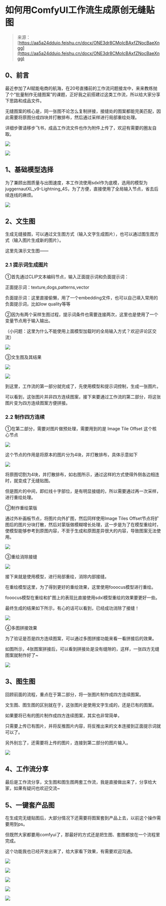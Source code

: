 # 如何用ComfyUI工作流生成原创无缝贴图

> 来源：[https://aa5a24dduio.feishu.cn/docx/ONE3dr8CMoIcBAxfZNocBaeXngg](https://aa5a24dduio.feishu.cn/docx/ONE3dr8CMoIcBAxfZNocBaeXngg)

## 0、前言

最近参加了AI赋能电商的航海，在20号直播前的工作流问题接龙中，来来教练抛了个“批量制作无缝图案”的课题，正好我之前搭建过这类工作流，所以给大家分享下思路和成品文件。

无缝图案的核心是，同一张图不论怎么复制拼接，接缝处的图案都能完美匹配，因此需要将原图分成四块并打散排布，然后通过采样进行局部重绘处理。

详细步骤请移步飞书，成品工作流文件也作为附件上传了，欢迎有需要的圈友自取。

![](img/4685b0b181ef5b53d5ac60b0f9512b5f.png)

![](img/66beb500c61209cdd33ae89c0126c935.png)

## 1、基础模型选择

为了兼顾出图质量与出图速度，本工作流使用sdxl作为底模，选用的模型为juggernautXL_v9-Lightning_4S，为了方便，直接使用了全局输入节点，省去后续连线的麻烦。

![](img/78a6c05f4d54ad53e17f49570a42ee15.png)

## 2、文生图

生成无缝接图，可以通过文生图方式（输入文字生成图片），也可以通过图生图方式（输入图片生成新的图片）。

这里先演示文生图——

### 2.1 提示词生成图片

①首先通过CLIP文本编码节点，输入正面提示词和负面提示词：

正面提示词：texture,dogs,patterns,vector

负面提示词：这里直接偷懒，用了一个embedding文件，也可以自己填入常用的负面提示词，比如low quality等等

②因为有两个采样生图过程，提示词条件也需要连接两次，这里也是使用了一个变量节点用于输入输出。

（小问题：这里为什么不能使用上面模型加载时的全局输入方式？欢迎评论区交流）

![](img/0fd4e68d5de802e8c5eb6983037194bb.png)

③文生图及其结果

![](img/b01271f4142f34d5683d19b3171b913b.png)

![](img/824e61131f8a24503ba9b363c12e098d.png)

到这里，工作流的第一部分就完成了，先使用模型和提示词控制，生成一张图片。

可以看到，这张图片并非四方连续图案，接下来要通过工作流的第二部分，将这张图片变为四方连续图案方便拼接。

### 2.2 制作四方连续

①在第二部分，需要对图片做预处理，需要用到的是 Image Tile Offset 这个核心节点

![](img/3ed718ac3bc68aaac743fac0d1a34506.png)

这个节点的作用是将原本的图片分为4块，并打散排布，具体示意如下

![](img/df85ac1d1afd8164cebf9267dff7e5b0.png)

将原图切割为4块，并打散排布，如右图所示，通过这样的方式使得外侧各边相连时，就变成了无缝贴图。

但是图片的中间，即红线十字部位，是有明显接缝的，所以需要通过再一次采样，进行重绘处理。

②制作重绘蒙版

通过外补画板节点，将图片向外扩图，然后同样使用Image Tiles Offset节点将扩图后的图片分块打散，然后对蒙版做模糊增长处理，这一步是为了在模型重绘时，使模型能够参考到原图内容，不至于生成和原图差异很大的内容，导致图案无法使用。

![](img/9d09c4856632c55e48b799d5c6c2cb03.png)

③重绘消除接缝

![](img/6f66bdad502eb53af275e5d2d38716d6.png)

接下来就是使用模型，进行局部重绘，消除内部接缝。

在重绘模型这里，为了得到更好的重绘效果，这里使用fooocus模型进行重绘。

fooocus模型在重绘和扩图上的表现比直接使用sdxl模型重绘的效果要更好一些。

最终生成的结果如下所示，有心的话可以看到，已经成功消除了接缝！

![](img/545d5c53c76d46e94a53321837d23898.png)

④多图拼接效果

为了验证是否是四方连续图案，可以通过多图拼接功能来看一看拼接后的效果。

如图所示，4张图案拼接后，可以看到拼接处是没有缝隙的，这样，一张四方无缝图案就制作好了~

![](img/18008b7ffbac5babfa10e10c2595fd92.png)

## 3、图生图

回顾前面的流程，重点在于第二部分，将一张图片制作成四方连续图案。

文生图、图生图的区别就在于，这张图片是使用文字生成的，还是已有的图案。

如果要将已有的图片制作成四方连续图案，其实也非常简单，

只需要上传已有图片，并将反推图片内容，将反推出来的文本连接到正面提示词就可以了。

另外别忘了，还需要将上传的图片，连接到第二部分的图片输入。

![](img/f7aff49889b199712b4897aa83abac82.png)

## 4、工作流分享

最后是工作流分享，文生图和图生图两套工作流，我是直接做出来了，分享给大家，如果有疑问也欢迎交流~

## 5、一键套产品图

在生成完无缝贴图后，大部分情况下还需要将图案套到产品上去，以前这个操作需要用到ps。

但既然大家都要用comfyui了，那最好的方式还是把生图、套图都放在一个流程里完成。

这个功能我也已经开发出来了，给大家看下效果，有需要欢迎沟通。

![](img/6ac95d0401a95627a1f6ec95f5a2e22f.png)

![](img/4dede98c4b703d2271da5915a67824ff.png)

![](img/0b850ec0faf2539f25f9a74b5b543215.png)

![](img/2295a623bf3d515917070b510a1b193b.png)

![](img/e49a808664580d6ffaca9f21ba180499.png)